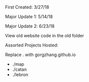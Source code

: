 First Created: 3/27/18

Major Update 1: 5/14/18

Major Update 2: 6/23/18

View old website code in the old folder

Assorted Projects Hosted: 

Replace . with gorgzhang.github.io
- ./map
- ./catan
- ./lebron
